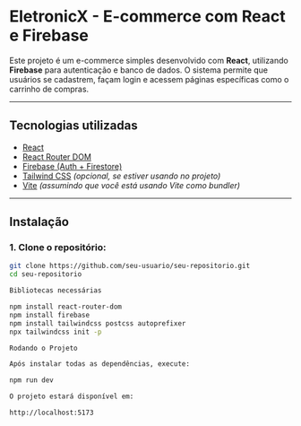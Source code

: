 # EletronicX - E-commerce com React e Firebase

Este projeto é um e-commerce simples desenvolvido com **React**, utilizando **Firebase** para autenticação e banco de dados. O sistema permite que usuários se cadastrem, façam login e acessem páginas específicas como o carrinho de compras.

---

## Tecnologias utilizadas

- [React](https://reactjs.org/)
- [React Router DOM](https://reactrouter.com/)
- [Firebase (Auth + Firestore)](https://firebase.google.com/)
- [Tailwind CSS](https://tailwindcss.com/) *(opcional, se estiver usando no projeto)*
- [Vite](https://vitejs.dev/) *(assumindo que você está usando Vite como bundler)*

---

## Instalação

### 1. Clone o repositório:

```bash
git clone https://github.com/seu-usuario/seu-repositorio.git
cd seu-repositorio

Bibliotecas necessárias

npm install react-router-dom
npm install firebase
npm install tailwindcss postcss autoprefixer
npx tailwindcss init -p

Rodando o Projeto

Após instalar todas as dependências, execute:

npm run dev

O projeto estará disponível em:

http://localhost:5173
